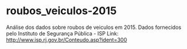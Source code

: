 # roubos_veiculos-2015
Análise dos dados sobre roubos de veiculos em 2015.
Dados fornecidos pelo Instituto de Segurança Pública - ISP
Link: http://www.isp.rj.gov.br/Conteudo.asp?ident=300
